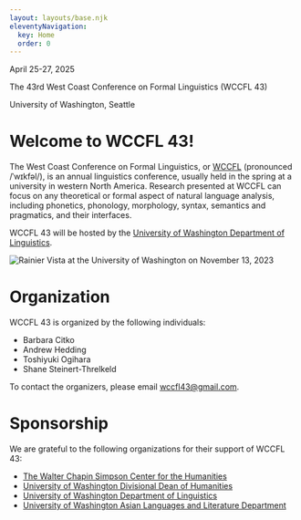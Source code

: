 ```yaml
---
layout: layouts/base.njk
eleventyNavigation:
  key: Home
  order: 0
---
```


<div class="container-fluid bg-lavender">
<div class="container py-3">

<p class="h4 text-center">April 25-27, 2025</p>
<p class="h2 text-center">The 43rd West Coast Conference on Formal Linguistics (WCCFL 43)</p>
<p class="h4 text-center">University of Washington, Seattle</p>

</div>
</div>

<div class="container pt-3">
    <div class="row">
        <div class="col-10 mx-auto">

<div class="row">
    <div class="col">

# Welcome to WCCFL 43!

The West Coast Conference on Formal Linguistics, or [WCCFL](https://en.wikipedia.org/wiki/West_Coast_Conference_on_Formal_Linguistics) (pronounced /ˈwɪkfəl/), is an annual linguistics conference, usually held in the spring at a university in western North America. Research presented at WCCFL can focus on any theoretical or formal aspect of natural language analysis, including phonetics, phonology, morphology, syntax, semantics and pragmatics, and their interfaces.

WCCFL 43 will be hosted by the [University of Washington Department of Linguistics](https://linguistics.washington.edu/).

</div>

<div class="col-6">
<img src="/imgs/20231113_November Campus_060.jpg" class="img-fluid float-end" alt="Rainier Vista at the University of Washington on November 13, 2023" loading="lazy" decoding="async" />
</div>
</div>

<div class="row">

# Organization

WCCFL 43 is organized by the following individuals:

- Barbara Citko
- Andrew Hedding
- Toshiyuki Ogihara
- Shane Steinert-Threlkeld

To contact the organizers, please email [wccfl43@gmail.com](mailto:wccfl43@gmail.com).

# Sponsorship

We are grateful to the following organizations for their support of WCCFL 43:

- [The Walter Chapin Simpson Center for the Humanities](https://simpsoncenter.org/)
- [University of Washington Divisional Dean of Humanities](https://artsci.washington.edu/academics/humanities)
- [University of Washington Department of Linguistics](https://linguistics.washington.edu/)
- [University of Washington Asian Languages and Literature Department](https://asian.washington.edu/)

</div>

</div>
</div>